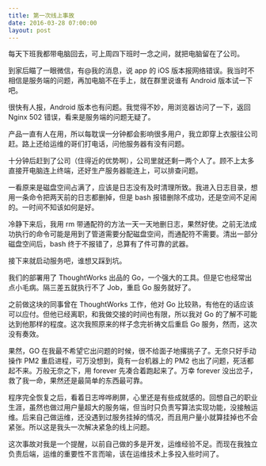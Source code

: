 ```yaml
---
title: 第一次线上事故
date: 2016-03-28 07:00:00
layout: post
---
```


每天下班我都带电脑回去，可上周四下班时一念之间，就把电脑留在了公司。

到家后瞄了一眼微信，有@我的消息，说 app 的 iOS 版本报网络错误。我当时不相信是服务端的问题，再加电脑不在手上，就在群里说谁有 Android 版本试一下吧。

很快有人报，Android 版本也有问题。我觉得不妙，用浏览器访问了一下，返回 Nginx 502 错误，看来是服务端的问题无疑了。

产品一直有人在用，所以每耽误一分钟都会影响很多用户，我立即穿上衣服往公司赶。路上还给运维的哥们打电话，问他服务器有没有问题。

十分钟后赶到了公司（住得近的优势啊），公司里就还剩一两个人了。顾不上太多直接开电脑连上终端，还好生产服务器能连上，可以排查问题。

一看原来是磁盘空间占满了，应该是日志没有及时清理所致。我进入日志目录，想用一条命令把两天前的日志都删掉，但是 bash 报错删除不成功，还是空间不足闹的。一时间不知该如何是好。

冷静下来后，我用 rm 带通配符的方法一天一天地删日志，果然好使。之前无法成功执行的命令可能是用到了管道需要分配磁盘空间，而通配符不需要。清出一部分磁盘空间后，bash 终于不报错了，总算有了件可靠的武器。

接下来就启动服务吧，谁想又踩到坑。

我们的部署用了 ThoughtWorks 出品的 Go，一个强大的工具。但是它也经常出点小毛病。隔三差五就执行不了 Job，重启 Go 服务就好了。

之前做这块的同事曾在 ThoughtWorks 工作，他对 Go 比较熟，有他在的话应该可以应付。但他已经离职，和我做交接的时间也有限，所以我对 Go 的了解不可能达到他那样的程度。这次我照原来的样子念完祈祷文后重启 Go 服务，然而，这次没有奏效。

果然，GO 在我最不希望它出问题的时候，很不给面子地撂挑子了。无奈只好手动操作 PM2 重启进程，可万没想到，竟有一台机器上的 PM2 也出了问题，死活都起不来。万般无奈之下，用 forever 先凑合着跑起来了。万幸 forever 没出岔子，救了我一命，果然还是最简单的东西最可靠。

程序完全恢复之后，看着日志哗哗刷屏，心里还是有些成就感的。回想自己的职业生涯，虽然也做过用户量超大的服务端，但当时只负责写算法实现功能，没接触运维。后来自己做运维，还没遇到过服务挂掉的情况，而且用户量小就算挂掉也不会紧张。所以这是我头一次解决紧急的线上问题。

这次事故对我是一个提醒，以前自己做的多是开发，运维经验不足。而现在我独立负责后端，运维的重要性不言而喻，该在运维技术上多投入些时间了。
